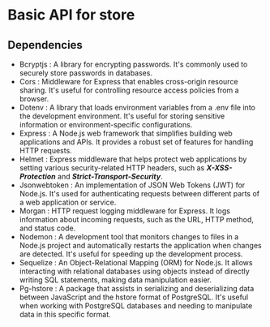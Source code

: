 # Basic API for store

## Dependencies
- Bcryptjs : A library for encrypting passwords. It's commonly used to securely store passwords in databases.
- Cors : Middleware for Express that enables cross-origin resource sharing. It's useful for controlling resource access policies from a browser.
- Dotenv : A library that loads environment variables from a .env file into the development environment. It's useful for storing sensitive information or environment-specific configurations.
- Express : A Node.js web framework that simplifies building web applications and APIs. It provides a robust set of features for handling HTTP requests.
- Helmet : Express middleware that helps protect web applications by setting various security-related HTTP headers, such as ***X-XSS-Protection*** and ***Strict-Transport-Security***.
- Jsonwebtoken : An implementation of JSON Web Tokens (JWT) for Node.js. It's used for authenticating requests between different parts of a web application or service.
- Morgan : HTTP request logging middleware for Express. It logs information about incoming requests, such as the URL, HTTP method, and status code.
- Nodemon : A development tool that monitors changes to files in a Node.js project and automatically restarts the application when changes are detected. It's useful for speeding up the development process.
- Sequelize : An Object-Relational Mapping (ORM) for Node.js. It allows interacting with relational databases using objects instead of directly writing SQL statements, making data manipulation easier.
- Pg-hstore : A package that assists in serializing and deserializing data between JavaScript and the hstore format of PostgreSQL. It's useful when working with PostgreSQL databases and needing to manipulate data in this specific format.
